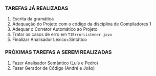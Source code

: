 ### TAREFAS JÁ REALIZADAS
  1. Escrita da gramática
  2. Adequação do Projeto com o código da disciplina de Compiladores 1
  3. Adequar o Corretor Automático ao Projeto
  4. Tratar os casos de erro em `T1ErrorListener.java`
  5. Finalizar Analisador Léxico+Sintático

### PRÓXIMAS TAREFAS A SEREM REALIZADAS
  1. Fazer Analisador Semântico (Luís e Pedro)
  2. Fazer Gerador de Código (André e João)
